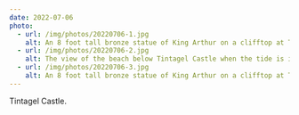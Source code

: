 ```yaml
---
date: 2022-07-06
photo:
  - url: /img/photos/20220706-1.jpg
    alt: An 8 foot tall bronze statue of King Arthur on a clifftop at Tintagel Castle.
  - url: /img/photos/20220706-2.jpg
    alt: The view of the beach below Tintagel Castle when the tide is in. Merlin's cove that is located on the beach is flooded at high tide.
  - url: /img/photos/20220706-3.jpg
    alt: An 8 foot tall bronze statue of King Arthur on a clifftop at Tintagel Castle..
---
```


Tintagel Castle.
